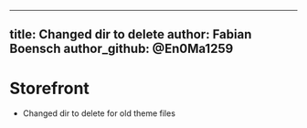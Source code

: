 ---
 title: Changed dir to delete
 author: Fabian Boensch
 author_github: @En0Ma1259
 ---
 # Storefront
 * Changed dir to delete for old theme files
